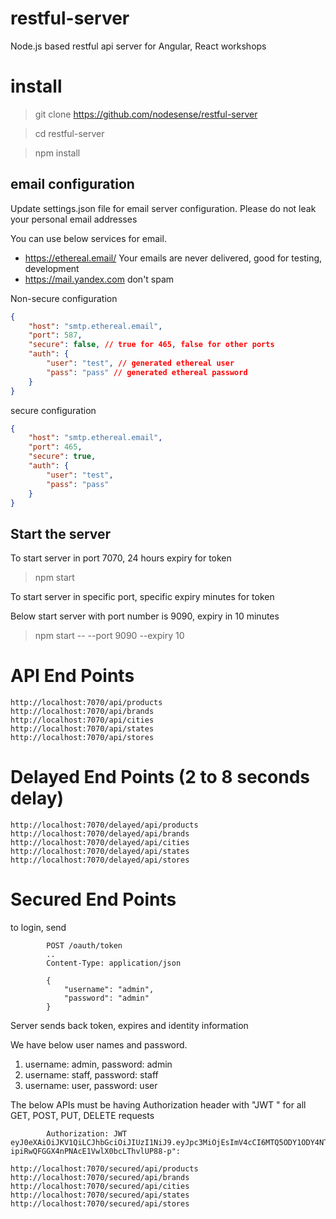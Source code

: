 # restful-server
Node.js based restful api server for Angular, React workshops

# install

  > git clone https://github.com/nodesense/restful-server


  > cd restful-server
  
  
  > npm install

## email configuration

Update settings.json file for email server configuration. Please do not leak your personal email 
addresses

You can use below services for email.

- https://ethereal.email/  Your emails are never delivered, good for testing, development
- https://mail.yandex.com don't spam

 Non-secure configuration

```json
{
    "host": "smtp.ethereal.email",
    "port": 587,
    "secure": false, // true for 465, false for other ports
    "auth": {
        "user": "test", // generated ethereal user
        "pass": "pass" // generated ethereal password
    }
}
```


 secure configuration
 
```json
{
    "host": "smtp.ethereal.email",
    "port": 465,
    "secure": true,
    "auth": {
        "user": "test",  
        "pass": "pass"  
    }
}
```

## Start the server

To start server in port 7070, 24 hours expiry for token

  > npm start


To start server in specific port, specific  expiry minutes for token

Below start server with port number is 9090, expiry in 10 minutes

> npm start -- --port 9090  --expiry 10



# API End Points

    http://localhost:7070/api/products
    http://localhost:7070/api/brands
    http://localhost:7070/api/cities
    http://localhost:7070/api/states
    http://localhost:7070/api/stores

# Delayed End Points (2 to 8 seconds delay)

    http://localhost:7070/delayed/api/products
    http://localhost:7070/delayed/api/brands
    http://localhost:7070/delayed/api/cities
    http://localhost:7070/delayed/api/states
    http://localhost:7070/delayed/api/stores

# Secured End Points

to login, send

            POST /oauth/token
            ..
            Content-Type: application/json

            {
                "username": "admin",
                "password": "admin"
            }
        
Server sends back token, expires and identity information

We have below user names and password.
  1. username: admin, password: admin
  2. username: staff, password: staff
  3. username: user, password: user

The below APIs must be having Authorization header with "JWT \" for all GET, POST, PUT, DELETE requests

            Authorization: JWT eyJ0eXAiOiJKV1QiLCJhbGciOiJIUzI1NiJ9.eyJpc3MiOjEsImV4cCI6MTQ5ODY1ODY4NTc4Nn0.2IuvLDf_-ipiRwQFGGX4nPNAcE1VwlX0bcLThvlUP88-p":
            
    http://localhost:7070/secured/api/products
    http://localhost:7070/secured/api/brands
    http://localhost:7070/secured/api/cities
    http://localhost:7070/secured/api/states
    http://localhost:7070/secured/api/stores